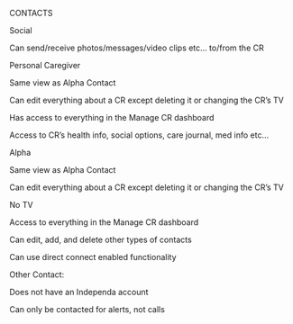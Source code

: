 CONTACTS

Social

Can send/receive photos/messages/video clips etc… to/from the CR

Personal Caregiver

Same view as Alpha Contact

Can edit everything about a CR except deleting it or changing the CR’s TV

Has access to everything in the Manage CR dashboard

Access to CR’s health info, social options, care journal, med info etc…

Alpha

Same view as Alpha Contact

Can edit everything about a CR except deleting it or changing the CR’s TV

No TV

Access to everything in the Manage CR dashboard

Can edit, add, and delete other types of contacts

Can use direct connect enabled functionality

Other Contact:

Does not have an Independa account

Can only be contacted for alerts, not calls